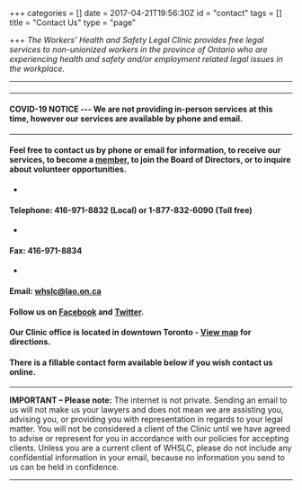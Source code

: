 +++
categories = []
date = 2017-04-21T19:56:30Z
id = "contact"
tags = []
title = "Contact Us"
type = "page"

+++
_The Workers’ Health and Safety Legal Clinic provides free legal services to non-unionized workers in the province of Ontario who are experiencing health and safety and/or employment related legal issues in the workplace._

<hr>

####

***

#### **COVID-19 NOTICE --- We are not providing in-person services at this time, however our services are available by phone and email.**

***

#### Feel free to contact us by phone or email for information, to receive our services, to become a [member](/menu/member/), to join the Board of Directors, or to inquire about volunteer opportunities.

*

#### Telephone: 416-971-8832 (Local) or 1-877-832-6090 (Toll free)

*

#### Fax: 416-971-8834

*

#### Email: whslc@lao.on.ca

#### Follow us on [Facebook](https://www.facebook.com/TWHSLC/) and [Twitter](https://twitter.com/TWHSLC).

#### **Our Clinic office is located in downtown Toronto -** [**View map**](https://www.google.ca/maps/place/180+Dundas+St+W,+Toronto,+ON+M7A+0A1/@43.6553678,-79.3886179,17z/data=!3m1!4b1!4m5!3m4!1s0x882b34c95db6ef85:0x55cb989b006cdd75!8m2!3d43.6553678!4d-79.3864292) **for directions.**

#### There is a fillable contact form available below if you wish contact us online.

<hr>

**IMPORTANT – Please note:** The internet is not private. Sending an email to us will not make us your lawyers and does not mean we are assisting you, advising you, or providing you with representation in regards to your legal matter. You will not be considered a client of the Clinic until we have agreed to advise or represent for you in accordance with our policies for accepting clients. Unless you are a current client of WHSLC, please do not include any confidential information in your email, because no information you send to us can be held in confidence.

<hr>
